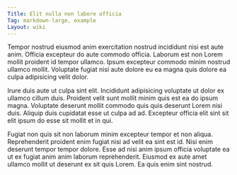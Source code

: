 ```yaml
---
Title: Elit nulla non labore officia
Tag: markdown-large, example
Layout: wiki
---
```

Tempor nostrud eiusmod anim exercitation nostrud incididunt nisi est aute anim. Officia excepteur do aute commodo officia. Laborum est non Lorem mollit proident id tempor ullamco. Ipsum excepteur commodo minim nostrud ullamco mollit. Voluptate fugiat nisi aute dolore eu ea magna quis dolore ea culpa adipisicing velit dolor.

Irure duis aute ut culpa sint elit. Incididunt adipisicing voluptate ut dolor ex ullamco cillum duis. Proident velit sunt mollit minim quis est ea do ipsum magna. Voluptate deserunt mollit commodo quis quis deserunt Lorem nisi duis. Aliquip duis cupidatat esse ut culpa ad ad. Excepteur officia elit sint sit elit ipsum do esse sit mollit et in qui.

Fugiat non quis sit non laborum minim excepteur tempor et non aliqua. Reprehenderit proident enim fugiat nisi ad velit ea sint est id. Nisi enim deserunt tempor tempor dolore. Esse ad nisi anim ipsum officia voluptate ea ut ex fugiat anim anim laborum reprehenderit. Eiusmod ex aute amet ullamco mollit ut deserunt ex sit quis Lorem. Ea quis enim sint nostrud.